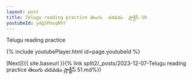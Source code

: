 ```yaml
---
layout: post
title: Telugu reading practice తెలుగు  చదవడం  ప్రాక్టీస్ 50
youtubeId: ydgSPmsqNhY
---
```

 
 
Telugu reading practice
 
 
 
 
 


{% include youtubePlayer.html id=page.youtubeId %}
 
[Next]({{ site.baseurl }}{% link  split2/_posts/2023-12-07-Telugu reading practice తెలుగు  చదవడం  ప్రాక్టీస్ 51.md%})
 
